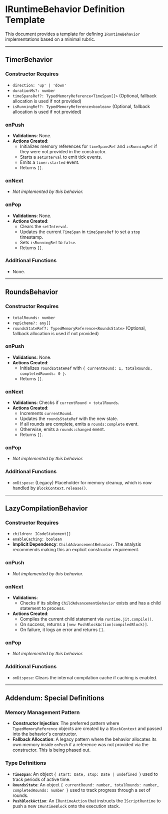 # IRuntimeBehavior Definition Template

This document provides a template for defining `IRuntimeBehavior` implementations based on a minimal rubric.

---
## TimerBehavior

### Constructor Requires
- `direction: 'up' | 'down'`
- `durationMs?: number`
- `timeSpansRef?: TypedMemoryReference<TimeSpan[]>` (Optional, fallback allocation is used if not provided)
- `isRunningRef?: TypedMemoryReference<boolean>` (Optional, fallback allocation is used if not provided)

### onPush
- **Validations**: None.
- **Actions Created**:
    - Initializes memory references for `timeSpansRef` and `isRunningRef` if they were not provided in the constructor.
    - Starts a `setInterval` to emit tick events.
    - Emits a `timer:started` event.
    - Returns `[]`.

### onNext
- *Not implemented by this behavior.*

### onPop
- **Validations**: None.
- **Actions Created**:
    - Clears the `setInterval`.
    - Updates the current `TimeSpan` in `timeSpansRef` to set a `stop` timestamp.
    - Sets `isRunningRef` to `false`.
    - Returns `[]`.

### Additional Functions
- None.

---
## RoundsBehavior

### Constructor Requires
- `totalRounds: number`
- `repScheme?: any[]`
- `roundsStateRef?: TypedMemoryReference<RoundsState>` (Optional, fallback allocation is used if not provided)

### onPush
- **Validations**: None.
- **Actions Created**:
    - Initializes `roundsStateRef` with `{ currentRound: 1, totalRounds, completedRounds: 0 }`.
    - Returns `[]`.

### onNext
- **Validations**: Checks if `currentRound > totalRounds`.
- **Actions Created**:
    - Increments `currentRound`.
    - Updates the `roundsStateRef` with the new state.
    - If all rounds are complete, emits a `rounds:complete` event.
    - Otherwise, emits a `rounds:changed` event.
    - Returns `[]`.

### onPop
- *Not implemented by this behavior.*

### Additional Functions
- `onDispose`: (Legacy) Placeholder for memory cleanup, which is now handled by `BlockContext.release()`.

---
## LazyCompilationBehavior

### Constructor Requires
- `children: ICodeStatement[]`
- `enableCaching: boolean`
- **Implicit Dependency**: `ChildAdvancementBehavior`. The analysis recommends making this an explicit constructor requirement.

### onPush
- *Not implemented by this behavior.*

### onNext
- **Validations**:
    - Checks if its sibling `ChildAdvancementBehavior` exists and has a child statement to process.
- **Actions Created**:
    - Compiles the current child statement via `runtime.jit.compile()`.
    - On success, returns a `[new PushBlockAction(compiledBlock)]`.
    - On failure, it logs an error and returns `[]`.

### onPop
- *Not implemented by this behavior.*

### Additional Functions
- `onDispose`: Clears the internal compilation cache if caching is enabled.

---
## Addendum: Special Definitions

### Memory Management Pattern
- **Constructor Injection**: The preferred pattern where `TypedMemoryReference` objects are created by a `BlockContext` and passed into the behavior's constructor.
- **Fallback Allocation**: A legacy pattern where the behavior allocates its own memory inside `onPush` if a reference was not provided via the constructor. This is being phased out.

### Type Definitions
- **`TimeSpan`**: An object `{ start: Date, stop: Date | undefined }` used to track periods of active time.
- **`RoundsState`**: An object `{ currentRound: number, totalRounds: number, completedRounds: number }` used to track progress through a set of rounds.
- **`PushBlockAction`**: An `IRuntimeAction` that instructs the `IScriptRuntime` to push a new `IRuntimeBlock` onto the execution stack.
